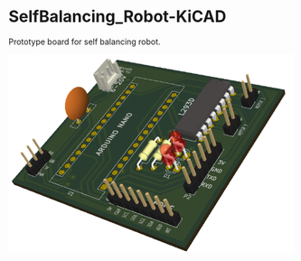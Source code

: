# SelfBalancing_Robot-KiCAD

Prototype board for self balancing robot.

![Image1](SelfBalancing_Robot.png?raw=true "SelfBalancing_Robot Circuit")
